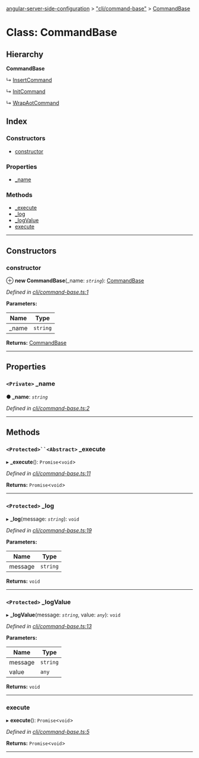 [angular-server-side-configuration](../README.md) > ["cli/command-base"](../modules/_cli_command_base_.md) > [CommandBase](../classes/_cli_command_base_.commandbase.md)

# Class: CommandBase

## Hierarchy

**CommandBase**

↳  [InsertCommand](_cli_insert_command_.insertcommand.md)

↳  [InitCommand](_cli_init_command_.initcommand.md)

↳  [WrapAotCommand](_cli_wrap_aot_.wrapaotcommand.md)

## Index

### Constructors

* [constructor](_cli_command_base_.commandbase.md#constructor)

### Properties

* [_name](_cli_command_base_.commandbase.md#_name)

### Methods

* [_execute](_cli_command_base_.commandbase.md#_execute)
* [_log](_cli_command_base_.commandbase.md#_log)
* [_logValue](_cli_command_base_.commandbase.md#_logvalue)
* [execute](_cli_command_base_.commandbase.md#execute)

---

## Constructors

<a id="constructor"></a>

###  constructor

⊕ **new CommandBase**(_name: *`string`*): [CommandBase](_cli_command_base_.commandbase.md)

*Defined in [cli/command-base.ts:1](https://github.com/kyubisation/angular-server-side-configuration/blob/dfc956e/src/cli/command-base.ts#L1)*

**Parameters:**

| Name | Type |
| ------ | ------ |
| _name | `string` |

**Returns:** [CommandBase](_cli_command_base_.commandbase.md)

___

## Properties

<a id="_name"></a>

### `<Private>` _name

**● _name**: *`string`*

*Defined in [cli/command-base.ts:2](https://github.com/kyubisation/angular-server-side-configuration/blob/dfc956e/src/cli/command-base.ts#L2)*

___

## Methods

<a id="_execute"></a>

### `<Protected>``<Abstract>` _execute

▸ **_execute**(): `Promise`<`void`>

*Defined in [cli/command-base.ts:11](https://github.com/kyubisation/angular-server-side-configuration/blob/dfc956e/src/cli/command-base.ts#L11)*

**Returns:** `Promise`<`void`>

___
<a id="_log"></a>

### `<Protected>` _log

▸ **_log**(message: *`string`*): `void`

*Defined in [cli/command-base.ts:19](https://github.com/kyubisation/angular-server-side-configuration/blob/dfc956e/src/cli/command-base.ts#L19)*

**Parameters:**

| Name | Type |
| ------ | ------ |
| message | `string` |

**Returns:** `void`

___
<a id="_logvalue"></a>

### `<Protected>` _logValue

▸ **_logValue**(message: *`string`*, value: *`any`*): `void`

*Defined in [cli/command-base.ts:13](https://github.com/kyubisation/angular-server-side-configuration/blob/dfc956e/src/cli/command-base.ts#L13)*

**Parameters:**

| Name | Type |
| ------ | ------ |
| message | `string` |
| value | `any` |

**Returns:** `void`

___
<a id="execute"></a>

###  execute

▸ **execute**(): `Promise`<`void`>

*Defined in [cli/command-base.ts:5](https://github.com/kyubisation/angular-server-side-configuration/blob/dfc956e/src/cli/command-base.ts#L5)*

**Returns:** `Promise`<`void`>

___

